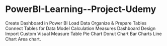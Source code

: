 # PowerBI-Learning--Project-Udemy

Create Dashboard in Power BI
Load Data
Organize & Prepare Tables
Connect Tables for Data Model
Calculation Measures
Dashboard Design
Import Custom Visual
Measure Table
Pie Chart
Donut Chart
Bar Charts
Line Chart
Area chart.
